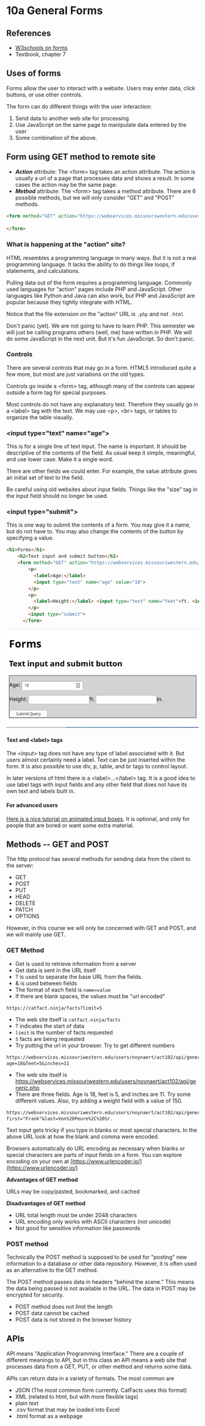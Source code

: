 # 10a General Forms

## References

* [W3schools on forms](https://www.w3schools.com/html/html_forms.asp)
* Textbook, chapter 7

## Uses of forms

Forms allow the user to interact with a website. Users may enter data, click buttons, or use other controls.

The form can do different things with the user interaction:

1. Send data to another web site for processing
2. Use JavaScript on the same page to manipulate data entered by the user
3. Some combination of the above.

## Form using GET method to remote site

* ***Action*** attribute: The &lt;form> tag takes an action attribute.  The action is usually a url of a page that processes data and shows a result.  In some cases the action may be the same page.
* ***Method*** attribute: The &lt;form> tag takes a method attribute.  There are 6 possible methods, but we will only consider "GET" and "POST" methods.  

```html
<form method="GET" action="https://webservices.missouriwestern.edu/users/noynaert/act102/api/generic.php">

</form>
```

### What is happening at the "action" site?

HTML resembles a programming language in many ways.  But it is not a real programming language.  It lacks the ability to do things like loops, if statements, and calculations.

Pulling data out of the form requires a programming language.  Commonly used languages for "action" pages include PHP and JavaScript.  Other languages like Python and Java can also work, but PHP and JavaScript are popular because they tightly integrate with HTML.  

Notice that the file extension on the "action" URL is ```.php``` and not ```.html```  

Don't panic (yet).  We are not going to have to learn PHP.  This semester we will just be calling programs others (well, me) have written in PHP.  We will do some JavaScript in the next unit.  But it's fun JavaScript.  So don't panic.

### Controls

There are several controls that may go in a form.  HTML5 introduced quite a few more, but most are just variations on the old types.

Controls go inside a &lt;form> tag, although many of the controls can appear outside a form tag for special purposes.

Most controls do not have any explanatory text.  Therefore they usually go in a &lt;label> tag with the text.  We may use &lt;p>, &lt;br> tags, or tables to organize the table visually.

### &lt;input type="text" name="age">

This is for a single line of text input.  The name is important.  It should be descriptive of the contents of the field. As usual keep it simple, meaningful, and use lower case.  Make it a single word.

There are other fields we could enter.  For example, the value attribute gives an initial set of text to the field.

Be careful using old websites about input fields.  Things like the "size" tag in the input field should no longer be used.

### &lt;input type="submit">

This is one way to submit the contents of a form.  You may give it a name, but do not have to.  You may also change the contents of the button by specifying a value.

```html
<h1>Forms</h1>
    <h2>Text input and submit button</h2>
    <form method="GET" action="https://webservices.missouriwestern.edu/users/noynaert/act102/api/generic.php">
        <p>
          <label>Age:</label>
          <input type="text" name="age" value="18"> 
        </p>
        <p>
          <label>Height:</label> <input type="text" name="feet">ft. <input type="text" name="inches">in.
        </p>
        <input type="submit">
      </form>
```
![Example of Text Input in the browser](exampleCode/images/01TextAndSubmit.png)


#### Text and &lt;label> tags

The &lt;input> tag does not have any type of label associated with it.  But users almost certainly need a label. Text can be just inserted within the form.  It is also possible to use div, p, table, and br tags to control layout.

In later versions of html there is a &lt;label>...&lt;/label> tag.  It is a good idea to use label tags with input fields and any other field that does not have its own text and labels built in.

#### For advanced users

[Here is a nice tutorial on animated input boxes](https://www.youtube.com/watch?v=IxRJ8vplzAo).  It is optional, and only for people that are bored or want some extra material.

## Methods -- GET and POST

The http protocol has several methods for sending data from the client to the server:

* GET
* POST
* PUT
* HEAD
* DELETE
* PATCH
* OPTIONS

However, in this course we will only be concerned with GET and POST, and we will mainly use GET.

### GET Method

* Get is used to retrieve information from a server
* Get data is sent in the URL itself
* ? is used to separate the base URL from the fields. 
* & is used between fields
* The format of each field is `name=value`
* If there are blank spaces, the values must be "url encoded"

```
https://catfact.ninja/facts?limit=5
```
* The web site itself is `catfact.ninja/facts`
* ? indicates the start of data
* `limit` is the number of facts requested
* `5` facts are being requested
* Try putting the url in your browser.  Try to get different numbers

```
https://webservices.missouriwestern.edu/users/noynaert/act102/api/generic.php?age=18&feet=5&inches=11
```
* The web site itself is https://webservices.missouriwestern.edu/users/noynaert/act102/api/generic.php
* There are three fields.  Age is 18, feet is 5, and inches are 11.  Try some different values.  Also, try adding a weight field with a value of 150.

```
https://webservices.missouriwestern.edu/users/noynaert/act102/api/generic.php?first="Frank"&last=Von%20Peure%2C%20Sr.
```

Text input gets tricky if you type in blanks or most special characters. In the above URL look at how the blank and comma were encoded.

Browsers automatically do URL encoding as necessary when blanks or special characters are parts of input fields on a form.  You can explore encoding on your own at [https://www.urlencoder.io/](https://www.urlencoder.io/)

**Advantages of GET method**

URLs may be copy/pasted, bookmarked, and cached

**Disadvantages of GET method**

* URL total length must be under 2048 characters
* URL encoding only works with ASCII characters (not unicode)
* Not good for sensitive information like passwords

### POST method

Technically the POST method is supposed to be used for "posting" new information to a database or other data repository.  However, it is often used as an alternative to the GET method.

The POST method passes data in headers "behind the scene."  This means the data being passed is not available in the URL.  The data in POST may be encrypted for security.

* POST method does not limit the length
* POST data cannot be cached
* POST data is not stored in the browser history

## APIs

API means "Application Programming Interface."  There are a couple of different meanings to API, but in this class an API means a web site that processes data from a GET, PUT, or other method and returns some data.

APIs can return data in a variety of formats.  The most common are

* JSON (The most common form currently.  CatFacts uses this format)
* XML (related to html, but with more flexible tags)
* plain text
* .csv format that may be loaded into Excel
* .html format as a webpage
  